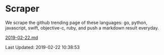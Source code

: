 # Scraper

We scrape the github trending page of these languages: go, python, javascript, swift, objective-c, ruby, and push a markdown result everyday.

[2019-02-22.md](https://github.com/henson/Scraper/blob/master/2019-02-22.md)

Last Updated: 2019-02-22 10:38:53